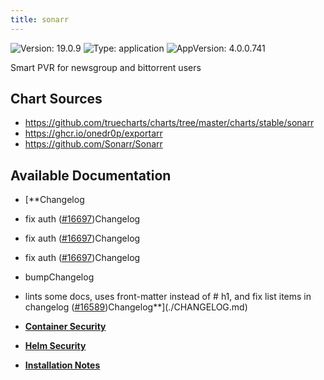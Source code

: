 ```yaml
---
title: sonarr
---
```


![Version: 19.0.9](https://img.shields.io/badge/Version-19.0.9-informational?style=flat-square) ![Type: application](https://img.shields.io/badge/Type-application-informational?style=flat-square) ![AppVersion: 4.0.0.741](https://img.shields.io/badge/AppVersion-4.0.0.741-informational?style=flat-square)

Smart PVR for newsgroup and bittorrent users

## Chart Sources

- https://github.com/truecharts/charts/tree/master/charts/stable/sonarr
- https://ghcr.io/onedr0p/exportarr
- https://github.com/Sonarr/Sonarr

## Available Documentation

- [**Changelog
- fix auth ([#16697](https://github.com/truecharts/charts/issues/16697))Changelog
- fix auth ([#16697](https://github.com/truecharts/charts/issues/16697))Changelog
- fix auth ([#16697](https://github.com/truecharts/charts/issues/16697))Changelog
- bumpChangelog
- lints some docs, uses front-matter instead of # h1, and fix list items in changelog ([#16589](https://github.com/truecharts/charts/issues/16589))Changelog**](./CHANGELOG.md)

- [**Container Security**](./container-security.md)

- [**Helm Security**](./helm-security.md)

- [**Installation Notes**](./installation_notes.md)

